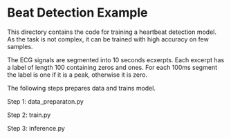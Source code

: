 # Beat Detection Example

This directory contains the code for training a heartbeat detection model. As the task is not complex, it can be trained with high accuracy on few samples.

The ECG signals are segmented into 10 seconds ecxerpts. Each excerpt has a label of length 100 containing zeros and ones. For each 100ms segment the label is one if it is a peak, otherwise it is zero.

The following steps prepares data and trains model.

Step 1: data_preparaton.py

Step 2: train.py

Step 3: inference.py

